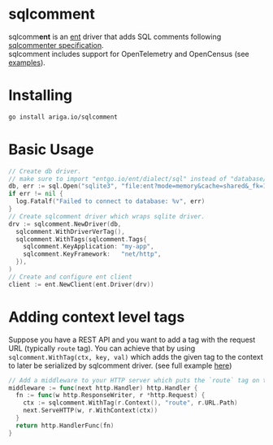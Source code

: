# sqlcomm**ent**
sqlcomm**ent** is an [ent](https://entgo.io) driver that adds SQL comments following [sqlcommenter specification](https://google.github.io/sqlcommenter/spec/).  
sqlcomment includes support for OpenTelemetry and OpenCensus (see [examples](examples/)).

# Installing
```bash
go install ariga.io/sqlcomment
```

# Basic Usage
```go
// Create db driver.
// make sure to import "entgo.io/ent/dialect/sql" instead of "database/sql"
db, err := sql.Open("sqlite3", "file:ent?mode=memory&cache=shared&_fk=1")
if err != nil {
  log.Fatalf("Failed to connect to database: %v", err)
}
// Create sqlcomment driver which wraps sqlite driver.
drv := sqlcomment.NewDriver(db,
  sqlcomment.WithDriverVerTag(),
  sqlcomment.WithTags(sqlcomment.Tags{
    sqlcomment.KeyApplication: "my-app",
    sqlcomment.KeyFramework:   "net/http",
  }),
)
// Create and configure ent client
client := ent.NewClient(ent.Driver(drv))
```

# Adding context level tags
Suppose you have a REST API and you want to add a tag with the request URL (typically `route` tag). You can achieve that by using `sqlcomment.WithTag(ctx, key, val)` which adds the given tag to the context to later be serialized by sqlcomment driver. (see full example [here](examples/otel/example_test.go))
```go
// Add a middleware to your HTTP server which puts the `route` tag on the context for every request.
middleware := func(next http.Handler) http.Handler {
  fn := func(w http.ResponseWriter, r *http.Request) {
    ctx := sqlcomment.WithTag(r.Context(), "route", r.URL.Path)
    next.ServeHTTP(w, r.WithContext(ctx))
  }
  return http.HandlerFunc(fn)
}
```

